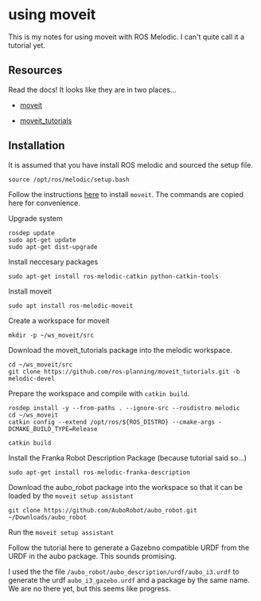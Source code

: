 # using moveit

This is my notes for using moveit with ROS Melodic. I can't quite call it a tutorial yet.

## Resources

Read the docs! It looks like they are in two places...

 - [moveit](https://moveit.ros.org/)

 - [moveit_tutorials](http://docs.ros.org/en/melodic/api/moveit_tutorials/html/doc/getting_started/getting_started.html#install-ros-and-catkin) 


## Installation

It is assumed that you have install ROS melodic and sourced the setup file.

```
source /opt/ros/melodic/setup.bash
```


Follow the instructions [here](http://docs.ros.org/en/melodic/api/moveit_tutorials/html/doc/getting_started/getting_started.html#install-ros-and-catkin) to install `moveit`. The commands are copied here for convenience. 

Upgrade system

```
rosdep update
sudo apt-get update
sudo apt-get dist-upgrade
```

Install neccesary packages

```
sudo apt-get install ros-melodic-catkin python-catkin-tools
```

Install moveit

```
sudo apt install ros-melodic-moveit 
```

Create a workspace for moveit

```
mkdir -p ~/ws_moveit/src
```

Download the moveit_tutorials package into the melodic workspace.
```
cd ~/ws_moveit/src
git clone https://github.com/ros-planning/moveit_tutorials.git -b melodic-devel

```

Prepare the workspace and compile with `catkin build`. 

```
rosdep install -y --from-paths . --ignore-src --rosdistro melodic
cd ~/ws_moveit
catkin config --extend /opt/ros/${ROS_DISTRO} --cmake-args -DCMAKE_BUILD_TYPE=Release

catkin build
```

Install the Franka Robot Description Package (because tutorial said so...)

```
sudo apt-get install ros-melodic-franka-description
```

Download the aubo_robot package into the workspace so that it can be loaded by the `moveit setup assistant`

```
git clone https://github.com/AuboRobot/aubo_robot.git ~/Downloads/aubo_robot
```

Run the `moveit setup assistant` 

Follow the tutorial here to generate a  Gazebno compatible URDF from the URDF in the aubo package. This sounds promising.

I used the the file `/aubo_robot/aubo_description/urdf/aubo_i3.urdf` to generate the urdf `aubo_i3_gazebo.urdf` and a package by the same name. We are no there yet, but this seems like progress.


